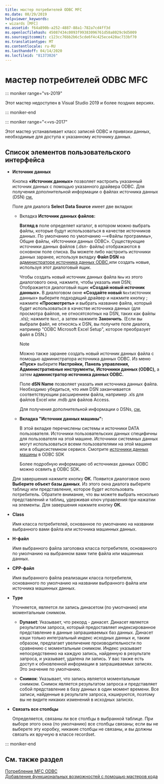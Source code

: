 ```yaml
---
title: мастер потребителей ODBC MFC
ms.date: 08/29/2019
helpviewer_keywords:
- wizards [MFC]
ms.assetid: f64a890b-a252-4887-88a1-782a7cd4ff3d
ms.openlocfilehash: 45087434c0093f99383096761d58a8029c9d5009
ms.sourcegitcommit: c123cc76bb2b6c5cde6f4c425ece420ac733bf70
ms.translationtype: MT
ms.contentlocale: ru-RU
ms.lasthandoff: 04/14/2020
ms.locfileid: "81373026"
---
```

# <a name="mfc-odbc-consumer-wizard"></a>мастер потребителей ODBC MFC

::: moniker range="vs-2019"

Этот мастер недоступен в Visual Studio 2019 и более поздних версиях.

::: moniker-end

::: moniker range="<=vs-2017"

Этот мастер устанавливает класс записей ODBC и привязки данных, необходимые для доступа к указанному источнику данных.

## <a name="uielement-list"></a>Список элементов пользовательского интерфейса

- **Источник данных**

  Кнопка **«Источник данных»** позволяет настроить указанный источник данных с помощью указанного драйвера ODBC. Для получения дополнительной информации о файлах источника данных (DSN) [см.](/sql/odbc/reference/file-data-sources)

  Поле для диалога **Select Data Source** имеет две вкладки:

  - Вкладка **Источник данных файлов:**

     **Взгляд в** поле определяет каталог, в котором можно выбрать файлы, которые будут использоваться в качестве источников данных. По умолчанию по умолчанию —«Файлы программы», Общие файлы, «Источники данных ODBC». Существующие источники данных файлов (.dsn- файлы) отображаются в основном поле списка. Вы можете либо настроить источники данных заранее, используя вкладку **Файл DSN** на [администраторе источника данных ODBC,](/sql/odbc/admin/odbc-data-source-administrator)или создать новые, используя этот диалоговый ящик.

     Чтобы создать новый источник данных файла `New` из этого диалогового окна, нажмите, чтобы указать имя DSN; Отображается диалоговый ящик **«Создай новый источник данных».** В диалоговом окне **«Создайте новый** `Next`источник данных» выберите подходящий драйвер и нажмите кнопку ; нажмите **«Просмотреть»** и выбрать название файла, который будет использоваться в качестве источника данных (для просмотра файлов, не относятсяотных на DSN, таких как файлы .xls); нажмите `Next`, а затем нажмите **Закончить**. (Если вы выбрали файл, не относясь к DSN, вы получите поле диалога, например "ODBC Microsoft Excel Setup", которое преобразует файл в DSN.)

     > [!NOTE]
     > Можно также заранее создать новый источник данных файла с помощью администратора источника данных ODBC. Из меню **«Пуск»** выберите **Настройки,** **Панель управления,** **Административные инструменты,** **Источники данных (ODBC),** а затем **администратор источника данных ODBC.**

     Поле **dSN Name** позволяет указать имя источника данных файла. Необходимо убедиться, что имя DSN заканчивается соответствующим расширением файла, например .xls для файлов Excel или .mdb для файлов Access.

     Для получения дополнительной информации о DSNs, [см.](/sql/odbc/reference/file-data-sources)

  - **Вкладка "Источник данных машины":**

     В этой вкладке перечислены системы и источники DATA пользователя. Источники пользовательских данных специфичны для пользователя на этой машине. Источники системных данных могут использоваться всеми пользователями на этой машине или в общесистемном сервисе. Смотрите [источники данных машины](/sql/odbc/reference/machine-data-sources) в ODBC SDK

     Более подробную информацию об источниках данных ODBC можно освяить [в](/sql/odbc/reference/data-sources) ODBC SDK.

  Для завершения нажмите кнопку **ОК**. Появится диалоговое окно **Выберите объект базы данных**. Из этого окна диалога выберите таблицу или представление, которое будет использовать потребитель. Обратите внимание, что вы можете выбрать несколько представлений и таблиц, удерживая ключ управления при нажатии на элементы. Для завершения нажмите кнопку **ОК**.

- **Class**

   Имя класса потребителей, основанное по умолчанию на названии выбранного вами файла или источника машинных данных.

- **H-файл**

   Имя выбранного файла заголовка класса потребителя, основанного по умолчанию на выбранном вами типе файла или машинных данных.

- **CPP-файл**

   Имя выбранного файла реализации класса потребителя, основанного по умолчанию на названии выбранного файла или источника машинных данных.

- **Type**

   Уточняется, является ли запись динасетом (по умолчанию) или моментальным снимком.

  - **Dynaset**: Указывает, что рекорд - динасет. Динасет является результатом запроса, который предоставляет индексированное представление в данные запрашиваемых баз данных. Динасет кэши только интегральный индекс исходных данных и, таким образом, предлагает увеличение производительности по сравнению с моментальным снимком. Индекс указывает непосредственно на каждую запись, найденную в результате запроса, и указывает, удалена ли запись. У вас также есть доступ к обновленной информации в запрашиваемых записях. Это значение по умолчанию.

  - **Снимок**: Указывает, что запись является моментальным снимком. Снимок является результатом запроса и представляет собой представление в базу данных в один момент времени. Все записи, найденные в результате запроса, кэшируются, поэтому вы не видите никаких изменений в исходных записях.

- **Связать все столбцы**

   Определяется, связаны ли все столбцы в выбранной таблице. При выборе этого окна (по умолчанию) все столбцы связаны; если вы не выберете эту коробку, никакие столбцы не связаны, и вы должны связать их вручную в классе recordset.

::: moniker-end

## <a name="see-also"></a>См. также раздел

[Потребление MFC ODBC](../../mfc/reference/adding-an-mfc-odbc-consumer.md)<br/>
[Добавление функциональных возможностей с помощью мастеров кода](../../ide/adding-functionality-with-code-wizards-cpp.md)
